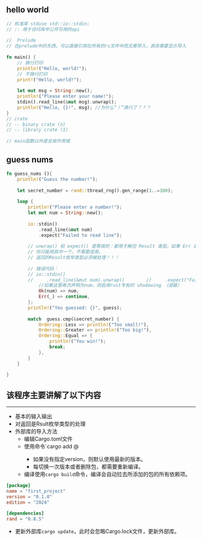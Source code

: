 ## hello world
```rust
// 标准库 stduse std::io::stdin;  
// :: 用于访问库中公开可用的api  
  
//  Prelude  
// 在prelude中的东西，可以直接引用在所有的rs文件中而无需导入，其余需要显示导入  
  
fn main() {  
    // 换行打印  
    println!("Hello, world!");  
    // 不换行打印  
    print!("Hello, world!");  
      
    let mut msg = String::new();  
    println!("Please enter your name!");  
    stdin().read_line(&mut msg).unwrap();  
    println!("Hello, {}!", msg); //为什么“！”换行了？？？  
}  
// crate  
// -- binary crate (n)  
// -- library crate (1)  
  
// main函数以外是全局作用域
```

## guess nums
```rust
fn guess_nums (){  
    println!("Guess the number!");  
      
    let secret_number = rand::thread_rng().gen_range(1..=100);  
      
    loop {  
        println!("Please enter a number!");  
        let mut num = String::new();  
          
        io::stdin()  
            .read_line(&mut num)  
            .expect("Failed to read line");  
  
        // unwrap() 和 expect() 是等效的：都用于解包 Result 类型，如果 Err 就 panic。  
        // 你只能用其中一个，不需要连用。  
        // 返回的Result枚举类型必须被处理！！！  
  
        // 错误代码：  
        // io::stdin()  
        //     .read_line(&mut num).unwrap()        //     .expect("Failed to read line");        let guess : u32 = match num.trim().parse() {  
            //如果这里再次声明为num，则启用rust专有的 shadowing （遮蔽）  
            Ok(num) => num,  
            Err(_) => continue,  
        };  
        println!("You guessed: {}", guess);  
          
        match  guess.cmp(&secret_number) {  
            Ordering::Less => println!("Too small!"),  
            Ordering::Greater => println!("Too big!"),  
            Ordering::Equal => {  
                println!("You win!");  
                break;  
            },  
        }  
    }  
  
}
```

## 该程序主要讲解了以下内容
---
- 基本的输入输出
- 对返回是Rsult枚举类型的处理
- 外部库的导入方法
	- 编辑Cargo.toml文件
	- 使用命令`cargo add <package-name>@<version>
		- 如果没有指定version，则默认使用最新的版本。
		- 每切换一次版本或者删除包，都需要重新编译。
	- 编译使用`cargo build`命令，编译会自动拉去所添加的包的所有依赖项。

```toml
[package]  
name = "first_project"  
version = "0.1.0"  
edition = "2024"  
  
[dependencies]
rand = "0.8.5"

```
- 更新外部库`cargo update`，此时会忽略Cargo.lock文件，更新外部库。